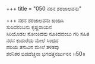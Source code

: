 +++
title = "050 ನರನ ಶರಜಾಲವನು"

+++
ನರನ ಶರಜಾಲವನು ಖಂಡಿಸಿ  
ಸುರಿದನಂಬನು ಕೃಷ್ಣರಾಯನ  
ಸಿರಿಯೊಡಲ ಸೋಂಕಿದವು ನೂಕಿದವಂಬು ಗರಿ ಸಹಿತ  
ನರನ ಕುದುರೆಯ ಮೇಲೆ ಸಿಂಧದ  
ಹರಿಯ ತನುವಿನ ಮೇಲೆ ತಳಿತವು  
ಶರನಿಕರ ಬಿಡದೆಚ್ಚನಾ ಭಗದತ್ತನರ್ಜುನನ    ॥50॥